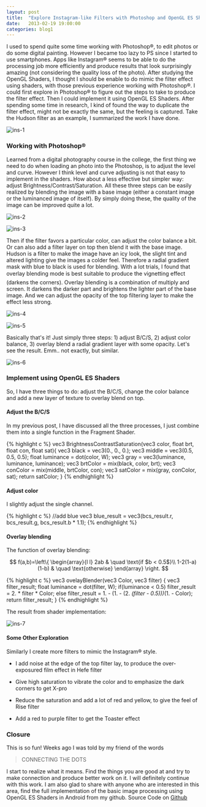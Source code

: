 ```yaml
---
layout: post
title:  "Explore Instagram-like Filters with Photoshop and OpenGL ES Shaders"
date:   2013-02-19 19:00:00
categories: blog1
---
```


I used to spend quite some time working with Photoshop®, to edit photos or do some digital painting. However I became too lazy to PS since I started to use smartphones. Apps like Instagram® seems to be able to do the processing job more efficiently and produce results that look surprisingly amazing (not considering the quality loss of the photo). After studying the OpenGL Shaders, I thought I should be enable to do mimic the filter effect using shaders, with those previous experience working with Photoshop®. I could first explore in Photoshop® to figure out the steps to take to produce the filter effect. Then I could implement it using OpenGL ES Shaders. After spending some time in research, I kind of found the way to duplicate the filter effect, might not be exactly the same, but the feeling is captured. Take the Hudson filter as an example, I summarized the work I have done.

![ins-1](https://s3.ap-southeast-1.amazonaws.com/littlecheesecake.me/blog-post/blog1/archive/17067546716_44fe02ee61.jpg)

### Working with Photoshop®

Learned from a digital photography course in the college, the first thing we need to do when loading an photo into the Photoshop, is to adjust the level and curve. However I think level and curve adjusting is not that easy to implement in the shaders. How about a less effective but simpler way: adjust Brightness/Contrast/Saturation. All these three steps can be easily realized by blending the image with a base image (either a constant image or the luminanced image of itself). By simply doing these, the quality of the image can be improved quite a lot.


![ins-2](https://s3.ap-southeast-1.amazonaws.com/littlecheesecake.me/blog-post/blog1/archive/17067547336_95c1901627.jpg)

![ins-3](https://s3.ap-southeast-1.amazonaws.com/littlecheesecake.me/blog-post/blog1/archive/16886111067_a545bbf835.jpg)

Then if the filter favors a particular color, can adjust the color balance a bit. Or can also add a filter layer on top then blend it with the base image. Hudson is a filter to make the image have an icy look, the slight tint and altered lighting give the images a colder feel. Therefore a radial gradient mask with blue to black is used for blending. With a lot trials, I found that overlay blending mode is best suitable to produce the vignetting effect (darkens the corners). Overlay blending is a combination of multiply and screen. It darkens the darker part and brightens the lighter part of the base image. And we can adjust the opacity of the top filtering layer to make the effect less strong.

![ins-4](https://s3.ap-southeast-1.amazonaws.com/littlecheesecake.me/blog-post/blog1/archive/16905949040_cb6e62df4b.jpg)

![ins-5](https://s3.ap-southeast-1.amazonaws.com/littlecheesecake.me/blog-post/blog1/archive/17067549246_c611ab20de_z.jpg)

Basically that's it! Just simply three steps: 1) adjust B/C/S, 2) adjust color balance, 3) overlay blend a radial gradient layer with some opacity. Let's see the result. Emm.. not exactly, but similar.

![ins-6](https://s3.ap-southeast-1.amazonaws.com/littlecheesecake.me/blog-post/blog1/archive/16907301009_156210a24a.jpg)

### Implement using OpenGL ES Shaders

So, I have three things to do: adjust the B/C/S, change the color balance and add a new layer of texture to overlay blend on top.

#### Adjust the B/C/S

In my previous post, I have discussed all the three processes, I just combine them into a single function in the Fragment Shader.

{% highlight c %}
vec3 BrightnessContrastSaturation(vec3 color, float brt, float con, float sat){
    vec3 black = vec3(0., 0., 0.);
    vec3 middle = vec3(0.5, 0.5, 0.5);
    float luminance = dot(color, W);
    vec3 gray = vec3(luminance, luminance, luminance);
    vec3 brtColor = mix(black, color, brt);
    vec3 conColor = mix(middle, brtColor, con);
    vec3 satColor = mix(gray, conColor, sat);
    return satColor;
}
{% endhighlight %}

#### Adjust color

I slightly adjust the single channel.

{% highlight c %}
//add blue
vec3 blue_result = vec3(bcs_result.r, bcs_result.g, bcs_result.b * 1.1);
{% endhighlight %}

#### Overlay blending

The function of overlay blending:

$$ f(a,b)=\left\{ 
\begin{array}{l l} 
2ab & \quad \text{if $b < 0.5$}\\
1-2(1-a)(1-b) & \quad \text{otherwise} 
\end{array} \right. $$

{% highlight c %}
vec3 ovelayBlender(vec3 Color, vec3 filter)
{
    vec3 filter_result;
    float luminance = dot(filter, W); 
    if(luminance < 0.5)
        filter_result = 2. * filter * Color;
    else
        filter_result = 1. - (1. - (2. *(filter - 0.5)))*(1. - Color); 
    return filter_result;
}
{% endhighlight %}

The result from shader implementation:

![ins-7](https://s3.ap-southeast-1.amazonaws.com/littlecheesecake.me/blog-post/blog1/archive/16471061984_33530f710f.jpg)

#### Some Other Exploration

Similarly I create more filters to mimic the Instagram® style.

- I add noise at the edge of the top filter lay, to produce the over- exposured film effect in Hefe filter

- Give high saturation to vibrate the color and to emphasize the dark corners to get X-pro

- Reduce the saturation and add a lot of red and yellow, to give the feel of Rise filter

- Add a red to purple filter to get the Toaster effect

### Closure

This is so fun! Weeks ago I was told by my friend of the words

 >CONNECTING THE DOTS

I start to realize what it means. Find the things you are good at and try to make connection and produce better work on it. I will definitely continue with this work. I am also glad to share with anyone who are interested in this area, find the full implementation of the basic image processing using OpenGL ES Shaders in Android from my github. Source Code on [Github](https://github.com/yulu/Instagram_Filter)



